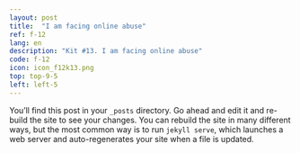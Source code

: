 ```yaml
---
layout: post
title:  "I am facing online abuse"
ref: f-12
lang: en
description: "Kit #13. I am facing online abuse"
code: f-12
icon: icon_f12k13.png
top: top-9-5
left: left-5
---
```

You’ll find this post in your `_posts` directory. Go ahead and edit it and re-build the site to see your changes. You can rebuild the site in many different ways, but the most common way is to run `jekyll serve`, which launches a web server and auto-regenerates your site when a file is updated.